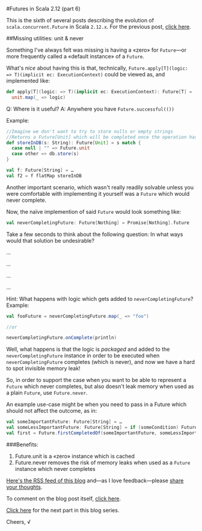 #Futures in Scala 2.12 (part 6)

This is the sixth of several posts describing the evolution of `scala.concurrent.Future` in Scala `2.12.x`.
For the previous post, [click here](https://github.com/viktorklang/blog/blob/master/Futures-in-Scala-2.12-part-5.md).

##Missing utilities: unit & never

Something I've always felt was missing is having a «zero» for `Future`—or more frequently called a «default instance» of a `Future`.

What's *nice* about having this is that, technically, `Future.apply[T](logic: => T)(implicit ec: ExecutionContext)` could be viewed as, and implemented like:

~~~scala
def apply[T](logic: => T)(implicit ec: ExecutionContext): Future[T] =
  unit.map(_ => logic)
~~~

Q: Where is it useful?
A: Anywhere you have `Future.successful(())`

Example:

~~~scala
//Imagine we don't want to try to store nulls or empty strings
//Returns a Future[Unit] which will be completed once the operation has completed
def storeInDB(s: String): Future[Unit] = s match {
  case null | "" => Future.unit
  case other => db.store(s)
}

val f: Future[String] = …
val f2 = f flatMap storeInDB
~~~

Another important scenario, which wasn't really readily solvable unless you were comfortable with implementing it yourself was a `Future` which would never complete.

Now, the naïve implemention of said `Future` would look something like:

~~~scala
val neverCompletingFuture: Future[Nothing] = Promise[Nothing].future
~~~

Take a few seconds to think about the following question: In what ways would that solution be undesirable?

…

…

…

…

Hint: What happens with logic which gets added to `neverCompletingFuture`?
Example:

~~~scala
val fooFuture = neverCompletingFuture.map(_ => "foo")

//or

neverCompletingFuture.onComplete(println)
~~~

Well, what happens is that the logic is *packaged* and added to the `neverCompletingFuture` instance in order to be executed when `neverCompletingFuture` completes (which is never), and now we have a hard to spot invisible memory leak!

So, in order to support the case when you want to be able to represent a `Future` which never completes, but also doesn't leak memory when used as a plain `Future`, use `Future.never`.

An example use-case might be when you need to pass in a Future which should not affect the outcome, as in:

~~~scala
val someImportantFuture: Future[String] = …
val someLessImportantFuture: Future[String] = if (someCondition) Future.never else Future.successful("pigdog")
val first = Future.firstCompletedOf(someImportantFuture, someLessImportantFuture) // Will always pick someImportantFuture if someCondition is true
~~~

###Benefits:

1. Future.unit is a «zero» instance which is cached
2. Future.never removes the risk of memory leaks when used as a `Future` instance which never completes

[Here's the RSS feed of this blog](https://github.com/viktorklang/blog/commits/master.atom) and—as I love feedback—please [share your thoughts](https://github.com/viktorklang/blog/issues/3).

To comment on the blog post itself, [click here](https://github.com/viktorklang/blog/pull/8/files).

[Click here](https://github.com/viktorklang/blog/blob/master/Futures-in-Scala-2.12-part-7.md) for the next part in this blog series.

Cheers,
√
